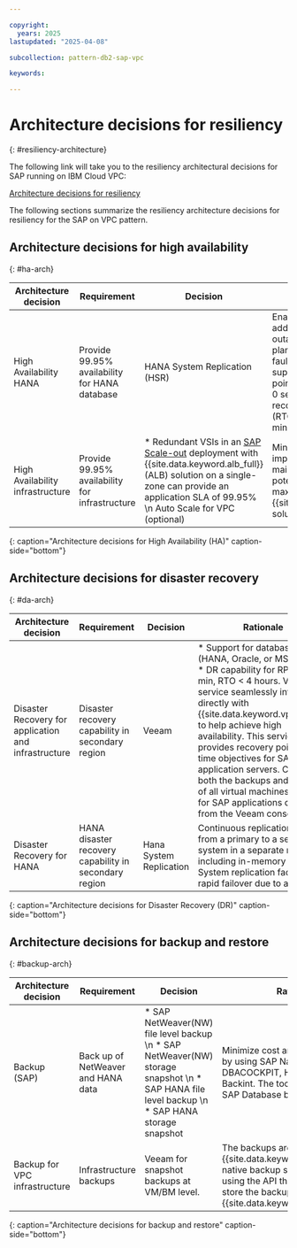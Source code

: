 ```yaml
---

copyright:
  years: 2025
lastupdated: "2025-04-08"

subcollection: pattern-db2-sap-vpc

keywords:

---
```


# Architecture decisions for resiliency
{: #resiliency-architecture}

The following link will take you to the resiliency architectural decisions for SAP running on IBM Cloud VPC:

[Architecture decisions for resiliency](/docs/pattern-sap-on-vpc?topic=pattern-sap-on-vpc-resiliency-decisions)

The following sections summarize the resiliency architecture decisions for resiliency for the SAP on VPC pattern.

## Architecture decisions for high availability
{: #ha-arch}

| Architecture decision | Requirement | Decision | Rationale |
| -------------- | -------------- | -------------- | -------------- |
| High Availability HANA | Provide 99.95% availability for HANA database | HANA System Replication (HSR) | Enabling HANA HSR addresses SAP HANA outage reduction due to planned maintenance, faults, and disasters. It supports a recovery point objective (RPO) of 0 seconds and a recovery time objective (RTO) measured in minutes. |
| High Availability infrastructure | Provide 99.95% availability for infrastructure | * Redundant VSIs in an [SAP Scale-out](/docs/sap?topic=sap-refarch-hana-scaleout#network-layout-for-scale-out-configurations-2) deployment with {{site.data.keyword.alb_full}} (ALB) solution on a single-zone can provide an application SLA of 99.95% \n Auto Scale for VPC (optional)  | Minimize cost, implementation and maintenance complexity, potential latency and maximize value with {{site.data.keyword.IBM}} solutions.|
{: caption="Architecture decisions for High Availability (HA)" caption-side="bottom"}

## Architecture decisions for disaster recovery
{: #da-arch}

| Architecture decision | Requirement | Decision | Rationale |
| -------------- | -------------- | -------------- | -------------- |
| Disaster Recovery for application and infrastructure | Disaster recovery capability in secondary region | Veeam | * Support for databases (HANA, Oracle, or MSSQL). \n * DR capability for RPO \< 15 min, RTO \< 4 hours. Veeam service seamlessly integrates directly with {{site.data.keyword.vpc_short}} to help achieve high availability. This service provides recovery points and time objectives for SAP application servers. Controls both the backups and restores of all virtual machines (VMs) for SAP applications directly from the Veeam console. |
| Disaster Recovery for HANA | HANA disaster recovery capability in secondary region | Hana System Replication | Continuous replication of data from a primary to a secondary system in a separate region, including in-memory loading. System replication facilitates rapid failover due to a disaster |
{: caption="Architecture decisions for Disaster Recovery (DR)" caption-side="bottom"}

## Architecture decisions for backup and restore
{: #backup-arch}

| Architecture decision | Requirement | Decision | Rationale |
| -------------- | -------------- | -------------- | -------------- |
| Backup (SAP) | Back up of NetWeaver and HANA data | * SAP NetWeaver(NW) file level backup \n * SAP NetWeaver(NW) storage snapshot \n * SAP HANA file level backup \n * SAP HANA storage snapshot | Minimize cost and operational ease by using SAP Native tools like DBACOCKPIT, HANACOCKPIT, and Backint. The tools are used to take SAP Database backup. |
| Backup for VPC infrastructure | Infrastructure backups | Veeam for snapshot backups at VM/BM level. |The backups are integrated with {{site.data.keyword.Bluemix_notm}} native backup solution of Veeam by using the API that's available to store the backup in the {{site.data.keyword.cos_full_notm}}.
{: caption="Architecture decisions for backup and restore" caption-side="bottom"}
